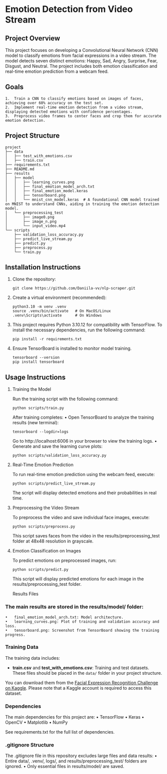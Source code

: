# Emotion Detection from Video Stream

## Project Overview

This project focuses on developing a Convolutional Neural Network (CNN) model to classify emotions from facial expressions in a video stream. The model detects seven distinct emotions: Happy, Sad, Angry, Surprise, Fear, Disgust, and Neutral. The project includes both emotion classification and real-time emotion prediction from a webcam feed.


## Goals

	1.	Train a CNN to classify emotions based on images of faces, achieving over 60% accuracy on the test set.
	2.	Implement real-time emotion detection from a video stream, displaying detected emotions with confidence percentages.
	3.	Preprocess video frames to center faces and crop them for accurate emotion detection.

## Project Structure


```
project
├── data
│   ├── test_with_emotions.csv
│   ├── train.csv
├── requirements.txt
├── README.md
├── results
│   ├── model
│   │   ├── learning_curves.png
│   │   ├── final_emotion_model_arch.txt
│   │   ├── final_emotion_model.keras
│   │   ├── tensorboard.png
│   │   └── mnist_cnn_model.keras  # A foundational CNN model trained on MNIST to understand CNNs, aiding in training the emotion detection model.
│   └── preprocessing_test
│       ├── image0.png
│       ├── image_n.png
│       └── input_video.mp4
└── scripts
    ├── validation_loss_accuracy.py
    ├── predict_live_stream.py
    ├── predict.py
    ├── preprocess.py
    └── train.py
``` 

## Installation Instructions

1. Clone the repository:

    ``` 
    git clone https://github.com/Daniila-vv/nlp-scraper.git
    ```

2. Create a virtual environment (recommended):

    ```
    python3.10 -m venv .venv
    source .venv/bin/activate   # On MacOS/Linux
    .venv\Scripts\activate      # On Windows
    ```


3. This project requires Python 3.10.12 for compatibility with TensorFlow. To install the necessary dependencies, run the following       command:

    ```
    pip install -r requirements.txt
    ```

 4. Ensure TensorBoard is installed to monitor model training.

    ```
    tensorboard --version
    pip install tensorboard
    ```

## Usage Instructions

1. Training the Model

    Run the training script with the following command:
    ```
    python scripts/train.py
    ```

    After training completes:
	•	Open TensorBoard to analyze the training results (new terminal):
    ```
    tensorboard --logdir=logs
    ```
    Go to http://localhost:6006 in your browser to view the training logs.
	•	Generate and save the learning curve plots:
    ```
    python scripts/validation_loss_accuracy.py
    ```

2. Real-Time Emotion Prediction

    To run real-time emotion prediction using the webcam feed, execute:
    ```
    python scripts/predict_live_stream.py
    ```
    The script will display detected emotions and their probabilities in real time.

3. Preprocessing the Video Stream

    To preprocess the video and save individual face images, execute:
    ```
    python scripts/preprocess.py
    ```
    This script saves faces from the video in the results/preprocessing_test folder at 48x48 resolution in grayscale.

4. Emotion Classification on Images

    To predict emotions on preprocessed images, run:

    ```
    python scripts/predict.py
    ```
    This script will display predicted emotions for each image in the results/preprocessing_test folder.

    Results Files

### The main results are stored in the results/model/ folder:
	•	final_emotion_model_arch.txt: Model architecture.
	•	learning_curves.png: Plot of training and validation accuracy and loss.
	•	tensorboard.png: Screenshot from TensorBoard showing the training progress.

### Training Data

The training data includes:

- **train.csv** and **test_with_emotions.csv**: Training and test datasets. These files should be placed in the `data/` folder in your project structure.

You can download them from the [Facial Expression Recognition Challenge on Kaggle](https://www.kaggle.com/competitions/challenges-in-representation-learning-facial-expression-recognition-challenge/data). Please note that a Kaggle account is required to access this dataset.

### Dependencies

The main dependencies for this project are:
	•	TensorFlow
	•	Keras
	•	OpenCV
	•	Matplotlib
	•	NumPy

See requirements.txt for the full list of dependencies.

### .gitignore Structure

The .gitignore file in this repository excludes large files and data results:
	•	Entire data/, .venv/, logs/, and results/preprocessing_test/ folders are ignored.
	•	Only essential files in results/model/ are saved.


